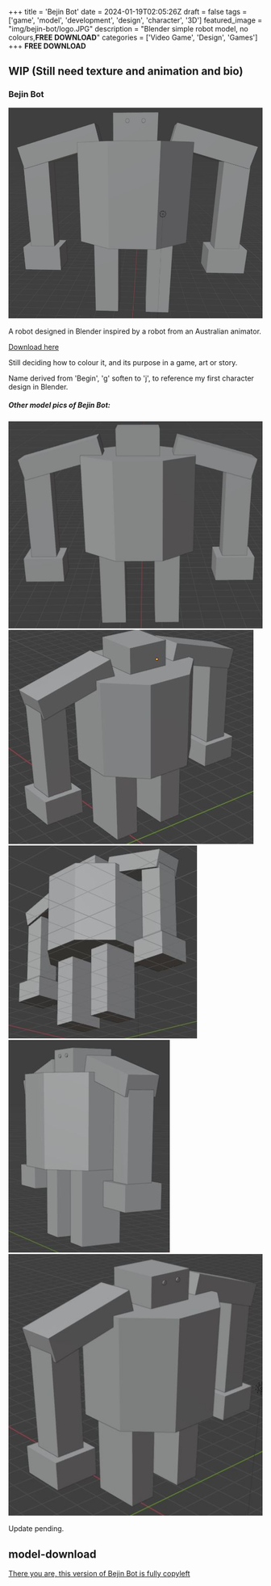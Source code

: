 +++
title = 'Bejin Bot'
date = 2024-01-19T02:05:26Z
draft = false
tags = ['game', 'model', 'development', 'design', 'character', '3D']
featured_image = "img/bejin-bot/logo.JPG"
description = "Blender simple robot model, no colours,**FREE DOWNLOAD**"
categories = ['Video Game', 'Design', 'Games']
+++
**FREE DOWNLOAD**
## WIP (Still need texture and animation and bio)

### Bejin Bot

![Bejin Bot Front, modelled in Blender](/img/bejin-bot/bejin_bot_naked_front.JPG)

A robot designed in Blender inspired by a robot from an Australian animator.

[Download here](#model-download)


Still deciding how to colour it, and its purpose in a game, art or story.

Name derived from 'Begin', 'g' soften to 'j', to reference my first character design in Blender.

##### Other model pics of Bejin Bot:
![Bejin Bot, modelled in Blender](/img/bejin-bot/bejin_bot_naked_back.JPG)
![Bejin Bot, modelled in Blender](/img/bejin-bot/bejin_bot_naked_rotateback1.JPG)
![Bejin Bot, modelled in Blender](/img/bejin-bot/bejin_bot_naked_rotateback2.JPG)
![Bejin Bot, modelled in Blender](/img/bejin-bot/bejin_bot_naked_rotatefront1.JPG)
![Bejin Bot, modelled in Blender](/img/bejin-bot/bejin_bot_naked_rotatefront2.JPG)

Update pending.

## model-download
[There you are, this version of Bejin Bot is fully copyleft](https://thatisdrtruman.github.io/bejin_bot.blend)